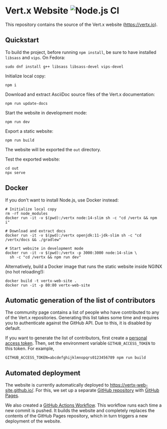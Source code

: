 # Vert.x Website ![Node.js CI](https://github.com/vertx-web-site/vertx-web-site/workflows/Node.js%20CI/badge.svg)

This repository contains the source of the Vert.x website (https://vertx.io).

## Quickstart

To build the project, before running `npm install`, be sure to have installed `libsass` and `vips`.
On Fedora:

```
sudo dnf install g++ libsass libsass-devel vips-devel
```

Initialize local copy:

    npm i

Download and extract AsciiDoc source files of the Vert.x documentation:

    npm run update-docs

Start the website in development mode:

    npm run dev

Export a static website:

    npm run build

The website will be exported the `out` directory.

Test the exported website:

    cd out
    npx serve

## Docker

If you don't want to install Node.js, use Docker instead:

```
# Initialize local copy
rm -rf node_modules
docker run -it -v $(pwd):/vertx node:14-slim sh -c "cd /vertx && npm i"

# Download and extract docs
docker run -it -v $(pwd):/vertx openjdk:11-jdk-slim sh -c "cd /vertx/docs && ./gradlew"

# Start website in development mode
docker run -it -v $(pwd):/vertx -p 3000:3000 node:14-slim \
  sh -c "cd /vertx && npm run dev"
```

Alternatively, build a Docker image that runs the static website inside NGINX
(no hot reloading!):

    docker build -t vertx-web-site .
    docker run -it -p 80:80 vertx-web-site

## Automatic generation of the list of contributors

The community page contains a list of people who have contributed to any of the
Vert.x repositories. Generating this list takes some time and requires you to
authenticate against the GitHub API. Due to this, it is disabled by default.

If you want to generate the list of contributors, first create a
[personal access token](https://github.com/settings/tokens). Then, set the
environment variable `GITHUB_ACCESS_TOKEN` to this token. For example,

    GITHUB_ACCESS_TOKEN=abcdefghijklmnopqrs0123456789 npm run build

## Automated deployment

The website is currently automatically deployed to https://vertx-web-site.github.io/.
For this, we set up a separate [GitHub repository](https://github.com/vertx-web-site/vertx-web-site.github.io)
with [GitHub Pages](https://pages.github.com/).

We also created a [GitHub Actions Workflow](https://github.com/vertx-web-site/vertx-web-site/actions).
This workflow runs each time a new commit is pushed. It builds the website and completely
replaces the contents of the GitHub Pages repository, which in turn triggers a new
deployment of the website.
